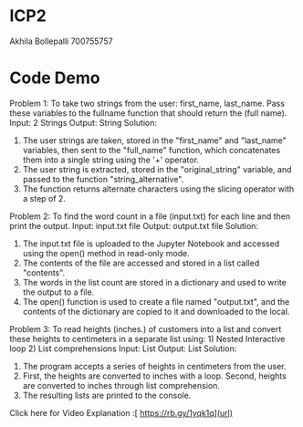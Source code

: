# ICP2
Akhila Bollepalli
700755757
# Code Demo
Problem 1: To take two strings from the user: first_name, last_name. Pass these variables to the fullname function that should return the (full name).
Input: 2 Strings
Output: String
Solution:
1. The user strings are taken, stored in the "first_name" and "last_name" variables, then sent to the "full_name" function, which concatenates them into a single string using the '+' operator.
2. The user string is extracted, stored in the "original_string" variable, and passed to the function "string_alternative".
3. The function returns alternate characters using the slicing operator with a step of 2.

Problem 2: To find the word count in a file (input.txt) for each line and then print the output.
Input: input.txt file
Output: output.txt file
Solution:
1. The input.txt file is uploaded to the Jupyter Notebook and accessed using the open() method in read-only mode. 
2. The contents of the file are accessed and stored in a list called "contents".
3. The words in the list count are stored in a dictionary and used to write the output to a file. 
4. The open() function is used to create a file named "output.txt", and the contents of the dictionary are copied to it and downloaded to the local. 

Problem 3: To read heights (inches.) of customers into a list and convert these heights to centimeters in a separate list using: 1) Nested Interactive loop 2) List comprehensions
Input: List
Output: List
Solution:
1. The program accepts a series of heights in centimeters from the user.
2. First, the heights are converted to inches with a loop. Second, heights are converted to inches through list comprehension.
3. The resulting lists are printed to the console.

Click here for Video Explanation :[ https://rb.gy/1yqk1q](url)
